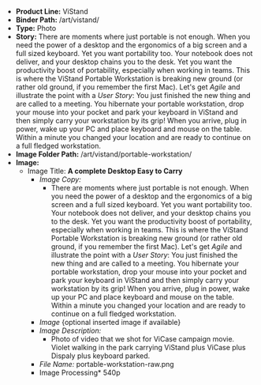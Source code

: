 - __Product Line:__ ViStand
- __Binder Path:__ /art/vistand/
- __Type:__ Photo
- __Story:__ There are moments where just portable is not enough. When you need the power of a desktop and the ergonomics of a big screen and a full sized keyboard. Yet you want portability too. Your notebook does not deliver, and your desktop chains you to the desk. Yet you want the productivity boost of portability, especially when working in teams. This is where the ViStand Portable Workstation is breaking new ground (or rather old ground, if you remember the first Mac). Let's get *Agile* and illustrate the point with a *User Story*: You just finished the new thing and are called to a meeting. You hibernate your portable workstation, drop your mouse into your pocket and park your keyboard in ViStand and then simply carry your workstation by its grip! When you arrive, plug in power, wake up your PC and place keyboard and mouse on the table. Within a minute you changed your location and are ready to continue on a full fledged workstation.
- __Image Folder Path:__ /art/vistand/portable-workstation/
- __Image:__
   - Image Title: __A complete Desktop Easy to Carry__ 
      - *Image Copy:* 
         - There are moments where just portable is not enough. When you need the power of a desktop and the ergonomics of a big screen and a full sized keyboard. Yet you want portability too. Your notebook does not deliver, and your desktop chains you to the desk. Yet you want the productivity boost of portability, especially when working in teams. This is where the ViStand Portable Workstation is breaking new ground (or rather old ground, if you remember the first Mac). Let's get *Agile* and illustrate the point with a *User Story*: You just finished the new thing and are called to a meeting. You hibernate your portable workstation, drop your mouse into your pocket and park your keyboard in ViStand and then simply carry your workstation by its grip! When you arrive, plug in power, wake up your PC and place keyboard and mouse on the table. Within a minute you changed your location and are ready to continue on a full fledged workstation.
      - *Image* {optional inserted image if available}
      - *Image Description:* 
         - Photo of video that we shot for ViCase campaign movie. Violet walking in the park carrying ViStand plus ViCase plus Dispaly plus keyboard parked.
      - *File Name:* portable-workstation-raw.png
      - Image Processing* 540p